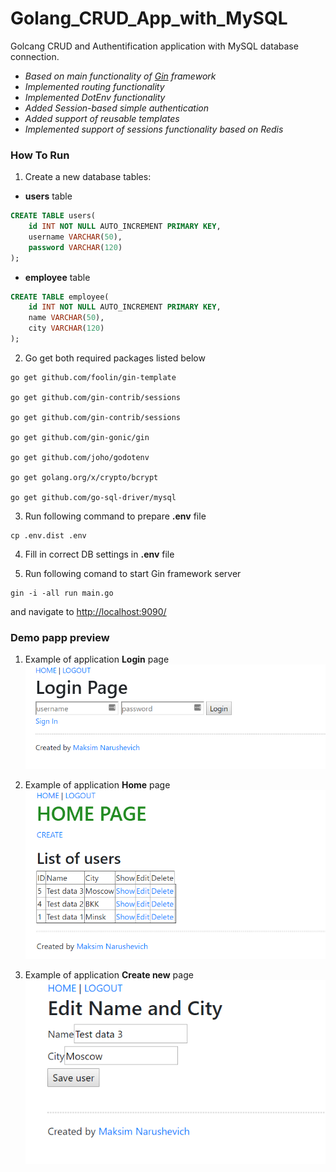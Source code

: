 # Golang_CRUD_App_with_MySQL
Golcang CRUD and Authentification application with MySQL database connection.

- *Based on main functionality of [Gin](https://gin-gonic.com/) framework*
- *Implemented routing functionality*
- *Implemented DotEnv functionality*
- *Added Session-based simple authentication*
- *Added support of reusable templates*
- *Implemented support of sessions functionality based on Redis*

### How To Run

1) Create a new database tables:
- **users** table

```sql
CREATE TABLE users(
    id INT NOT NULL AUTO_INCREMENT PRIMARY KEY,
    username VARCHAR(50),
    password VARCHAR(120)
);
```

- **employee** table

```sql
CREATE TABLE employee(
    id INT NOT NULL AUTO_INCREMENT PRIMARY KEY,
    name VARCHAR(50),
    city VARCHAR(120)
);
```

2) Go get both required packages listed below

```
go get github.com/foolin/gin-template

go get github.com/gin-contrib/sessions

go get github.com/gin-contrib/sessions

go get github.com/gin-gonic/gin

go get github.com/joho/godotenv

go get golang.org/x/crypto/bcrypt

go get github.com/go-sql-driver/mysql
```

3) Run following command to prepare **.env** file

```
cp .env.dist .env
```
4) Fill in correct DB settings in **.env** file

4) Run following comand to start Gin framework server
```
gin -i -all run main.go

```
and navigate to [http://localhost:9090/](http://localhost:9090/)


### Demo papp preview

1) Example of application **Login** page
![Mockup for feature A](https://github.com/Maksim1990/Golang_CRUD_App_with_MySQL/blob/master/github/1.PNG?raw=true)

1) Example of application **Home** page
![Mockup for feature A](https://github.com/Maksim1990/Golang_CRUD_App_with_MySQL/blob/master/github/2.PNG?raw=true)

1) Example of application **Create new** page
![Mockup for feature A](https://github.com/Maksim1990/Golang_CRUD_App_with_MySQL/blob/master/github/3.PNG?raw=true)
